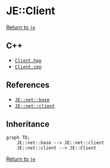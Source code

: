 # JE::Client

[Return to `je`](/docs/je.md)

## C++

- [`Client.hpp`](/src/je/Client.hpp)
- [`Client.cpp`](/src/je/Client.cpp)

## References

- [`JE::net::base`](/docs/net/base.md)
- [`JE::net::client`](/docs/net/client.md)

## Inheritance

```mermaid
graph TD;
    JE::net::base --> JE::net::client
    JE::net::client --> JE::Client
```

[Return to `je`](/docs/je.md)